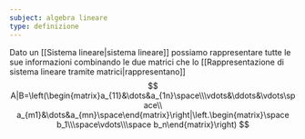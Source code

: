 ```yaml
---
subject: algebra lineare
type: definizione
---
```

Dato un [[Sistema lineare|sistema lineare]] possiamo rappresentare tutte le sue informazioni combinando le due matrici che lo [[Rappresentazione di sistema lineare tramite matrici|rappresentano]]
$$
A|B=\left(\begin{matrix}a_{11}&\dots&a_{1n}\space\\\vdots&\ddots&\vdots\space\\ a_{m1}&\dots&a_{mn}\space\end{matrix}\right|\left.\begin{matrix}\space b_1\\\space\vdots\\\space b_n\end{matrix}\right)
$$